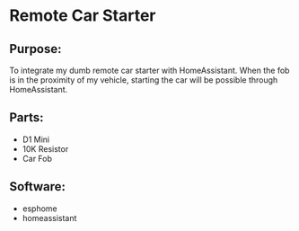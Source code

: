 # Remote Car Starter

## Purpose:
To integrate my dumb remote car starter with HomeAssistant. When the fob is in the proximity of my vehicle, starting the car will be possible through HomeAssistant.

## Parts:
- D1 Mini
- 10K Resistor
- Car Fob

## Software:
- esphome
- homeassistant
